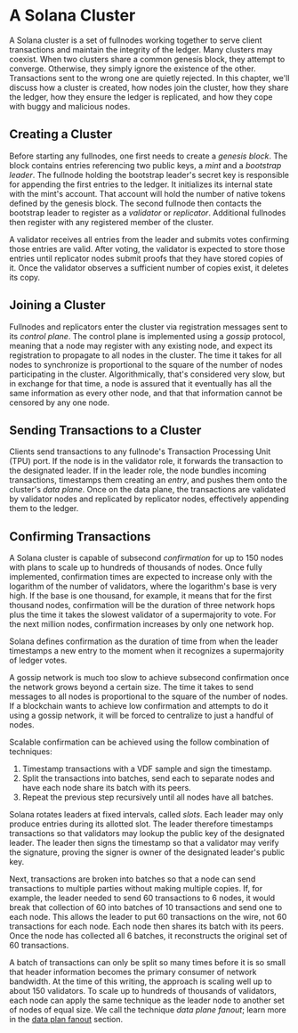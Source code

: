 # A Solana Cluster

A Solana cluster is a set of fullnodes working together to serve client
transactions and maintain the integrity of the ledger. Many clusters may
coexist. When two clusters share a common genesis block, they attempt to
converge. Otherwise, they simply ignore the existence of the other.
Transactions sent to the wrong one are quietly rejected. In this chapter, we'll
discuss how a cluster is created, how nodes join the cluster, how they share
the ledger, how they ensure the ledger is replicated, and how they cope with
buggy and malicious nodes.

## Creating a Cluster

Before starting any fullnodes, one first needs to create a *genesis block*.
The block contains entries referencing two public keys, a *mint* and a
*bootstrap leader*. The fullnode holding the bootstrap leader's secret key is
responsible for appending the first entries to the ledger. It initializes its
internal state with the mint's account. That account will hold the number of
native tokens defined by the genesis block. The second fullnode then contacts
the bootstrap leader to register as a *validator* or *replicator*. Additional
fullnodes then register with any registered member of the cluster.

A validator receives all entries from the leader and submits votes confirming
those entries are valid. After voting, the validator is expected to store those
entries until replicator nodes submit proofs that they have stored copies of
it. Once the validator observes a sufficient number of copies exist, it deletes
its copy.

## Joining a Cluster

Fullnodes and replicators enter the cluster via registration messages sent to
its *control plane*. The control plane is implemented using a *gossip*
protocol, meaning that a node may register with any existing node, and expect
its registration to propagate to all nodes in the cluster. The time it takes
for all nodes to synchronize is proportional to the square of the number of
nodes participating in the cluster. Algorithmically, that's considered very
slow, but in exchange for that time, a node is assured that it eventually has
all the same information as every other node, and that that information cannot
be censored by any one node.

## Sending Transactions to a Cluster

Clients send transactions to any fullnode's Transaction Processing Unit (TPU)
port. If the node is in the validator role, it forwards the transaction to the
designated leader. If in the leader role, the node bundles incoming
transactions, timestamps them creating an *entry*, and pushes them onto the
cluster's *data plane*. Once on the data plane, the transactions are validated
by validator nodes and replicated by replicator nodes, effectively appending
them to the ledger.

## Confirming Transactions

A Solana cluster is capable of subsecond *confirmation* for up to 150 nodes
with plans to scale up to hundreds of thousands of nodes. Once fully
implemented, confirmation times are expected to increase only with the
logarithm of the number of validators, where the logarithm's base is very high.
If the base is one thousand, for example, it means that for the first thousand
nodes, confirmation will be the duration of three network hops plus the time it
takes the slowest validator of a supermajority to vote. For the next million
nodes, confirmation increases by only one network hop.

Solana defines confirmation as the duration of time from when the leader
timestamps a new entry to the moment when it recognizes a supermajority of
ledger votes.

A gossip network is much too slow to achieve subsecond confirmation once the
network grows beyond a certain size. The time it takes to send messages to all
nodes is proportional to the square of the number of nodes. If a blockchain
wants to achieve low confirmation and attempts to do it using a gossip network,
it will be forced to centralize to just a handful of nodes.

Scalable confirmation can be achieved using the follow combination of
techniques:

1. Timestamp transactions with a VDF sample and sign the timestamp.
2. Split the transactions into batches, send each to separate nodes and have
   each node share its batch with its peers.
3. Repeat the previous step recursively until all nodes have all batches.

Solana rotates leaders at fixed intervals, called *slots*. Each leader may only
produce entries during its allotted slot. The leader therefore timestamps
transactions so that validators may lookup the public key of the designated
leader. The leader then signs the timestamp so that a validator may verify the
signature, proving the signer is owner of the designated leader's public key.

Next, transactions are broken into batches so that a node can send transactions
to multiple parties without making multiple copies. If, for example, the leader
needed to send 60 transactions to 6 nodes, it would break that collection of 60
into batches of 10 transactions and send one to each node. This allows the
leader to put 60 transactions on the wire, not 60 transactions for each node.
Each node then shares its batch with its peers. Once the node has collected all
6 batches, it reconstructs the original set of 60 transactions.

A batch of transactions can only be split so many times before it is so small
that header information becomes the primary consumer of network bandwidth. At
the time of this writing, the approach is scaling well up to about 150
validators. To scale up to hundreds of thousands of validators, each node can
apply the same technique as the leader node to another set of nodes of equal
size. We call the technique *data plane fanout*; learn more in the [data plan
fanout](data-plane-fanout.md) section.
